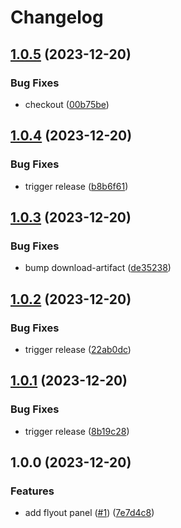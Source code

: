 # Changelog

## [1.0.5](https://github.com/alexymantha/argocd-progressive-sync-extension/compare/v1.0.4...v1.0.5) (2023-12-20)


### Bug Fixes

* checkout ([00b75be](https://github.com/alexymantha/argocd-progressive-sync-extension/commit/00b75be0a975515effe33398054ecfdca157a86c))

## [1.0.4](https://github.com/alexymantha/argocd-progressive-sync-extension/compare/v1.0.3...v1.0.4) (2023-12-20)


### Bug Fixes

* trigger release ([b8b6f61](https://github.com/alexymantha/argocd-progressive-sync-extension/commit/b8b6f614bc6c3ccc8a665d9972ce596db04fcd5a))

## [1.0.3](https://github.com/alexymantha/argocd-progressive-sync-extension/compare/v1.0.2...v1.0.3) (2023-12-20)


### Bug Fixes

* bump download-artifact ([de35238](https://github.com/alexymantha/argocd-progressive-sync-extension/commit/de352388c4913dbe17ef99a44a962b8bb1677377))

## [1.0.2](https://github.com/alexymantha/argocd-progressive-sync-extension/compare/v1.0.1...v1.0.2) (2023-12-20)


### Bug Fixes

* trigger release ([22ab0dc](https://github.com/alexymantha/argocd-progressive-sync-extension/commit/22ab0dc54c423ba9bdc9453067146cd1667defbe))

## [1.0.1](https://github.com/alexymantha/argocd-progressive-sync-extension/compare/v1.0.0...v1.0.1) (2023-12-20)


### Bug Fixes

* trigger release ([8b19c28](https://github.com/alexymantha/argocd-progressive-sync-extension/commit/8b19c282a7843df20bc1bb9ada97d4403d747698))

## 1.0.0 (2023-12-20)


### Features

* add flyout panel ([#1](https://github.com/alexymantha/argocd-progressive-sync-extension/issues/1)) ([7e7d4c8](https://github.com/alexymantha/argocd-progressive-sync-extension/commit/7e7d4c8933bf907b9c738bd8644dc8f1277ffe08))
